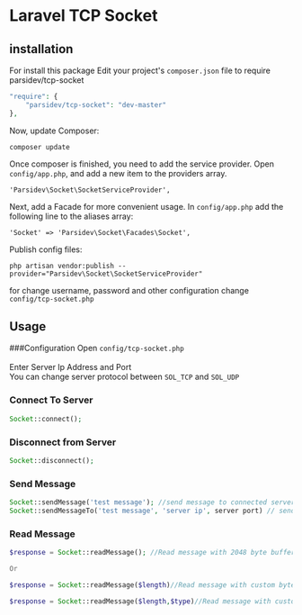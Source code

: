 Laravel TCP Socket
==========

installation
------------
For install this package Edit your project's ```composer.json``` file to require parsidev/tcp-socket

```php
"require": {
    "parsidev/tcp-socket": "dev-master"
},
```
Now, update Composer:
```
composer update
```
Once composer is finished, you need to add the service provider. Open ```config/app.php```, and add a new item to the providers array.
```
'Parsidev\Socket\SocketServiceProvider',
```
Next, add a Facade for more convenient usage. In ```config/app.php``` add the following line to the aliases array:
```
'Socket' => 'Parsidev\Socket\Facades\Socket',
```
Publish config files:
```
php artisan vendor:publish --provider="Parsidev\Socket\SocketServiceProvider"
```
for change username, password and other configuration change ```config/tcp-socket.php```

Usage
-----

###Configuration
Open ```config/tcp-socket.php```<br/>
<br />
Enter Server Ip Address and Port
<br />
You can change server protocol between ```SOL_TCP``` and ```SOL_UDP```

### Connect To Server
```php
Socket::connect();
```

### Disconnect from Server
```php
Socket::disconnect();
```

### Send Message
```php
Socket::sendMessage('test message'); //send message to connected server
Socket::sendMessageTo('test message', 'server ip', server port) // send message to a socket

```

### Read Message
```php
$response = Socket::readMessage(); //Read message with 2048 byte buffer

Or

$response = Socket::readMessage($length)//Read message with custom byte buffer;

$response = Socket::readMessage($length,$type)//Read message with custom byte buffer and custom type(PHP_NORMAL_READ or PHP_BINARY_READ);


``` 
